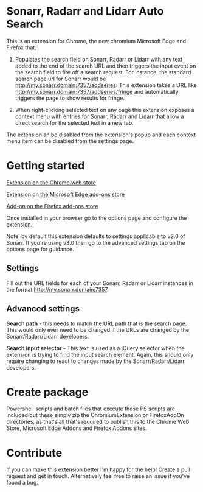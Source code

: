 # Sonarr, Radarr and Lidarr Auto Search

This is an extension for Chrome, the new chromium Microsoft Edge and Firefox that:

1. Populates the search field on Sonarr, Radarr or Lidarr with any text added to the end of the search URL and then triggers the input event on the search field to fire off a search request. For instance, the standard search page url for Sonarr would be http://my.sonarr.domain:7357/addseries. This extension takes a URL like http://my.sonarr.domain:7357/addseries/fringe and automatically triggers the page to show results for fringe.

2. When right-clicking selected text on any page this extension exposes a context menu with entries for Sonarr, Radarr and Lidarr that allow a direct search for the selected text in a new tab.

The extension an be disabled from the extension's popup and each context menu item can be disabled from the settings page.

# Getting started

[Extension on the Chrome web store](https://chrome.google.com/webstore/detail/sonarrradarrlidarr-autose/jmmjjcddjldjdjgckdiokhfokccdnekc)

[Extension on the Microsoft Edge add-ons store](https://microsoftedge.microsoft.com/addons/detail/aclgfcjonnhgdkinhmmafdbkpegfcnal)

[Add-on on the Firefox add-ons store](https://addons.mozilla.org/en-GB/firefox/addon/sonarr-radarr-lidarr-search/)

Once installed in your browser go to the options page and configure the extension.

Note: by default this extension defaults to settings applicable to v2.0 of Sonarr. If you're using v3.0 then go to the advanced settings tab on the options page for guidance.

## Settings

Fill out the URL fields for each of your Sonarr, Radarr or Lidarr instances in the format http://my.sonarr.domain:7357. 

## Advanced settings

**Search path** - this needs to match the URL path that is the search page. This would only ever need to be changed if the URLs are changed by the Sonarr/Radarr/Lidarr developers.

**Search input selector** - This text is used as a jQuery selector when the extension is trying to find the input search element. Again, this should only require changing to react to changes made by the Sonarr/Radarr/Lidarr developers.

# Create package
Powershell scripts and batch files that execute those PS scripts are included but these simply zip the ChromiumExtension or FirefoxAddOn directories, as that's all that's required to publish this to the Chrome Web Store, Microsoft Edge Addons and Firefox Addons sites.

# Contribute
If you can make this extension better I'm happy for the help! Create a pull request and get in touch. Alternatively feel free to raise an issue if you've found a bug.
